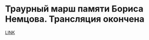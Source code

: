 # Траурный марш памяти Бориса Немцова. Трансляция окончена



[LINK](https://varlamov.ru/1287257.html)